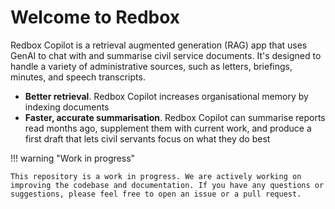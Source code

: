 # Welcome to Redbox

Redbox Copilot is a retrieval augmented generation (RAG) app that uses GenAI to chat with and summarise civil service documents. It's designed to handle a variety of administrative sources, such as letters, briefings, minutes, and speech transcripts.

- **Better retrieval**. Redbox Copilot increases organisational memory by indexing documents
- **Faster, accurate summarisation**. Redbox Copilot can summarise reports read months ago, supplement them with current work, and produce a first draft that lets civil servants focus on what they do best

!!! warning "Work in progress"

    This repository is a work in progress. We are actively working on improving the codebase and documentation. If you have any questions or suggestions, please feel free to open an issue or a pull request.
